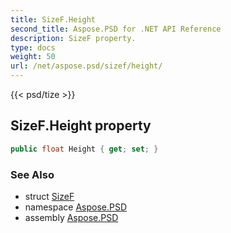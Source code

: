 ```yaml
---
title: SizeF.Height
second_title: Aspose.PSD for .NET API Reference
description: SizeF property. 
type: docs
weight: 50
url: /net/aspose.psd/sizef/height/
---
```

{{< psd/tize >}}
## SizeF.Height property

```csharp
public float Height { get; set; }
```

### See Also

* struct [SizeF](../)
* namespace [Aspose.PSD](../../sizef/)
* assembly [Aspose.PSD](../../../)


